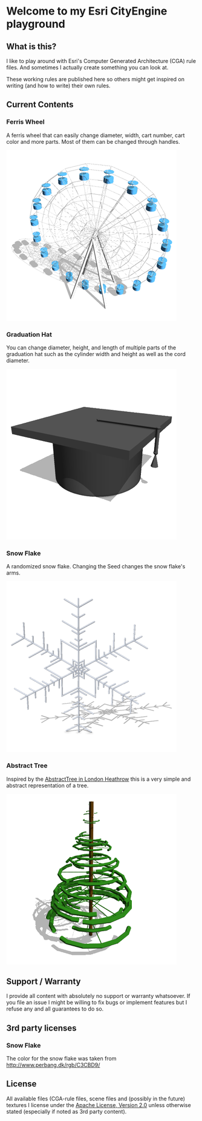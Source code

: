 # Welcome to my Esri CityEngine playground

## What is this?
I like to play around with Esri's Computer Generated Architecture (CGA) rule files. And sometimes I actually create something you can look at.

These working rules are published here so others might get inspired on writing (and how to write) their own rules.

## Current Contents

### Ferris Wheel
A ferris wheel that can easily change diameter, width, cart number, cart color and more parts. Most of them can be changed through handles.

![Example Ferris Wheel](https://github.com/gostefan/CE-Rules/raw/master/images/FerrisWheel.png)

### Graduation Hat
You can change diameter, height, and length of multiple parts of the graduation hat such as the cylinder width and height as well as the cord diameter.

![Example Graduation Hat](https://github.com/gostefan/CE-Rules/raw/master/images/GraduationHat.png)

### Snow Flake
A randomized snow flake. Changing the Seed changes the snow flake's arms.

![Example Snow Flake](https://github.com/gostefan/CE-Rules/raw/master/images/Snowflake.png)

### Abstract Tree
Inspired by the [AbstractTree in London Heathrow](https://github.com/gostefan/CE-Rules/raw/master/images/AbstractTreeInspiration.jpg) this is a very simple and abstract representation of a tree.

![Example Abstract Tree](https://github.com/gostefan/CE-Rules/raw/master/images/AbstractTree.png)

## Support / Warranty
I provide all content with absolutely no support or warranty whatsoever. If you file an issue I might be willing to fix bugs or implement features but I refuse any and all guarantees to do so.

## 3rd party licenses
### Snow Flake
The color for the snow flake was taken from http://www.perbang.dk/rgb/C3CBD9/

## License
All available files (CGA-rule files, scene files and (possibly in the future) textures I license under the [Apache License, Version 2.0](https://www.apache.org/licenses/LICENSE-2.0) unless otherwise stated (especially if noted as 3rd party content).
